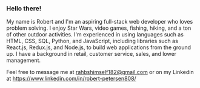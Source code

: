 ### Hello there! 

My name is Robert and I'm an aspiring full-stack web developer who loves problem solving. I enjoy Star Wars, video games, fishing, hiking, and a ton of other outdoor activities. I'm experienced in using languages such as HTML, CSS, SQL, Python, and JavaScript, including libraries such as React.js, Redux.js, and Node.js, to build web applications from the ground up. I have a background in retail, customer service, sales, and lower management.
  
Feel free to message me at rahbshimself182@gmail.com or on my Linkedin at https://www.linkedin.com/in/robert-petersen808/

<!--
**robert-petersen/robert-petersen** is a ✨ _special_ ✨ repository because its `README.md` (this file) appears on your GitHub profile.

Here are some ideas to get you started:

- 🔭 I’m currently working on ...
- 🌱 I’m currently learning ...
- 👯 I’m looking to collaborate on ...
- 🤔 I’m looking for help with ...
- 💬 Ask me about ...
- 📫 How to reach me: ...
- 😄 Pronouns: ...
- ⚡ Fun fact: ...
-->
